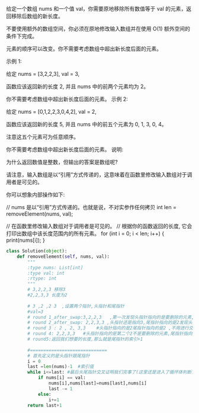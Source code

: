 给定一个数组 nums 和一个值 val，你需要原地移除所有数值等于 val 的元素，返回移除后数组的新长度。

不要使用额外的数组空间，你必须在原地修改输入数组并在使用 O(1) 额外空间的条件下完成。

元素的顺序可以改变。你不需要考虑数组中超出新长度后面的元素。

示例 1:

给定 nums = [3,2,2,3], val = 3,

函数应该返回新的长度 2, 并且 nums 中的前两个元素均为 2。

你不需要考虑数组中超出新长度后面的元素。
示例 2:

给定 nums = [0,1,2,2,3,0,4,2], val = 2,

函数应该返回新的长度 5, 并且 nums 中的前五个元素为 0, 1, 3, 0, 4。

注意这五个元素可为任意顺序。

你不需要考虑数组中超出新长度后面的元素。
说明:

为什么返回数值是整数，但输出的答案是数组呢?

请注意，输入数组是以“引用”方式传递的，这意味着在函数里修改输入数组对于调用者是可见的。

你可以想象内部操作如下:

// nums 是以“引用”方式传递的。也就是说，不对实参作任何拷贝
int len = removeElement(nums, val);

// 在函数里修改输入数组对于调用者是可见的。
// 根据你的函数返回的长度, 它会打印出数组中该长度范围内的所有元素。
for (int i = 0; i < len; i++) {
    print(nums[i]);
}

```python
class Solution(object):
    def removeElement(self, nums, val):
        """
        :type nums: List[int]
        :type val: int
        :rtype: int
        """
        # 3,2,2,3 移除3
        #2,2,3,3 长度为2
        
        # 3 ,2 ,2 3  ,设置两个指针,头指针和尾指针
        #val=3
        # round 1_after_swap:3,2,2,3   ,第一次发现头指针指向的是要删除的元素,因此头指针和尾指针指向的元素进行交换,尾指针向前移动一下,原因是原来的尾指针指向的就是要删除的元素,尾指针前移就代表将其删除了
        # round 2_after_swap: 2,2,3,3 ,头指针还是指向3,尾指针指向的是2发现头指针指向的还是需要删除的元素,继续交换,交换的同时尾指针前移
        # round 3 : 2 , 2, 3,3    #头指针指向的是2尾指针指向的是2 ,不用进行交换,不用交换那么头指针就前移
        # round 4: 2,2,3,3   #头指针指向的是第二个2不是要删除的元素,尾指针指向的也是第二个2,此时已经遍历完成,同样不用进行交换
        # round5:返回我们想要的长度,那么就是尾指针的索引+1
        
        #=============================
        # 首先定义的是头指针跟尾指针
        i = 0
        last =len(nums)-1  #索引值
        while i<=last: #最后头尾指针交叉证明我们完事了(这里还是进入了循环体判断了一下这个交叉区是不是需要删除的,如果是的话last是会到头指针的前面的)
            if nums[i] == val:
                nums[i],nums[last]=nums[last],nums[i]
                last -= 1
            else:
                i+=1
        return last+1
            
        
```
